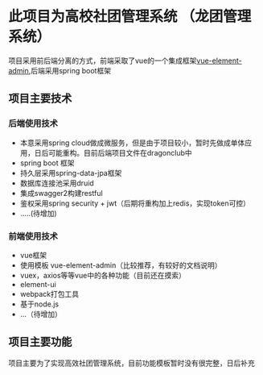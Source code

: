 # 此项目为高校社团管理系统 （龙团管理系统）
   项目采用前后端分离的方式，前端采取了vue的一个集成框架[vue-element-admin](https://panjiachen.github.io/vue-element-admin-site/zh/guide/#%E5%8A%9F%E8%83%BD),后端采用spring boot框架
## 项目主要技术
### 后端使用技术
* 本意采用spring cloud做成微服务，但是由于项目较小，暂时先做成单体应用，日后可能重构。目前后端项目文件在dragonclub中
* spring boot 框架
* 持久层采用spring-data-jpa框架
* 数据库连接池采用druid
* 集成swagger2构建restful
* 鉴权采用spring security + jwt（后期将重构加上redis，实现token可控）
* .....(待增加)
### 前端使用技术
* vue框架
* 使用模板 vue-element-admin（比较推荐，有较好的文档说明）
* vuex，axios等等vue中的各种功能（目前还在摸索）
* element-ui
* webpack打包工具
* 基于node.js
* ...（待增加）
## 项目主要功能
项目主要为了实现高效社团管理系统，目前功能模板暂时没有很完整，日后补充
